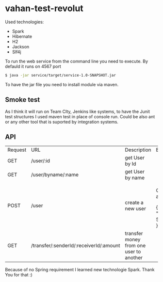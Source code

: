 # vahan-test-revolut

Used technologies:
+ Spark
+ Hibernate
+ H2
+ Jackson
+ Slf4j

To run the web service from the command line you need to execute. By defauld it runs on 4567 port
```sh
$ java -jar service/target/service-1.0-SNAPSHOT.jar
```
To have the jar file you need to install <service> module via maven.

## Smoke test
As I think it will run on Team CIty, Jenkins like systems, to have the Junit test structures I used maven test in place of console run. Could be also ant or any other tool that is suported by integration systems. 

## API

<table>
<tr><td>Request</td><td>URL</td><td>Description</td><td>Example</td></tr>
<tr><td>GET</td><td>/user/:id</td><td>get User by Id</td><td></td></tr>
<tr><td>GET</td><td>/user/byname/:name</td><td>get User by name</td><td></td></tr>
<tr><td>POST</td><td>/user</td><td>create a new user</td><td><p>Content-Type: application/json</p>
{
  "name": "Vahan",
  "amount": 551.1743742839909
}</td></tr>
<tr><td>GET</td><td>/transfer/:senderId/:receiverId/:amount</td><td>transfer money from one user to another</td><td><p></td></tr>
</table>

Because of no Spring requirement I learned new technologie Spark. Thank You for that :)
